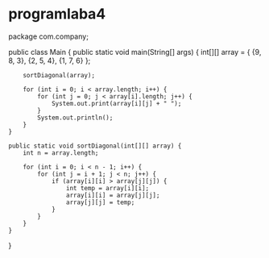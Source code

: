 # programlaba4
package com.company;

public class Main {
    public static void main(String[] args) {
        int[][] array = {
                {9, 8, 3},
                {2, 5, 4},
                {1, 7, 6}
        };

        sortDiagonal(array);

        for (int i = 0; i < array.length; i++) {
            for (int j = 0; j < array[i].length; j++) {
                System.out.print(array[i][j] + " ");
            }
            System.out.println();
        }
    }

    public static void sortDiagonal(int[][] array) {
        int n = array.length;

        for (int i = 0; i < n - 1; i++) {
            for (int j = i + 1; j < n; j++) {
                if (array[i][i] > array[j][j]) {
                    int temp = array[i][i];
                    array[i][i] = array[j][j];
                    array[j][j] = temp;
                }
            }
        }
    }
}


